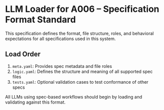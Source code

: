 # LLM Loader for A006 – Specification Format Standard

This specification defines the format, file structure, roles, and behavioral expectations for all specifications used in this system.

## Load Order
1. `meta.yaml`: Provides spec metadata and file roles
2. `logic.yaml`: Defines the structure and meaning of all supported spec files
3. `tests.yaml`: Optional validation cases to test conformance of other specs

All LLMs using spec-based workflows should begin by loading and validating against this format.
